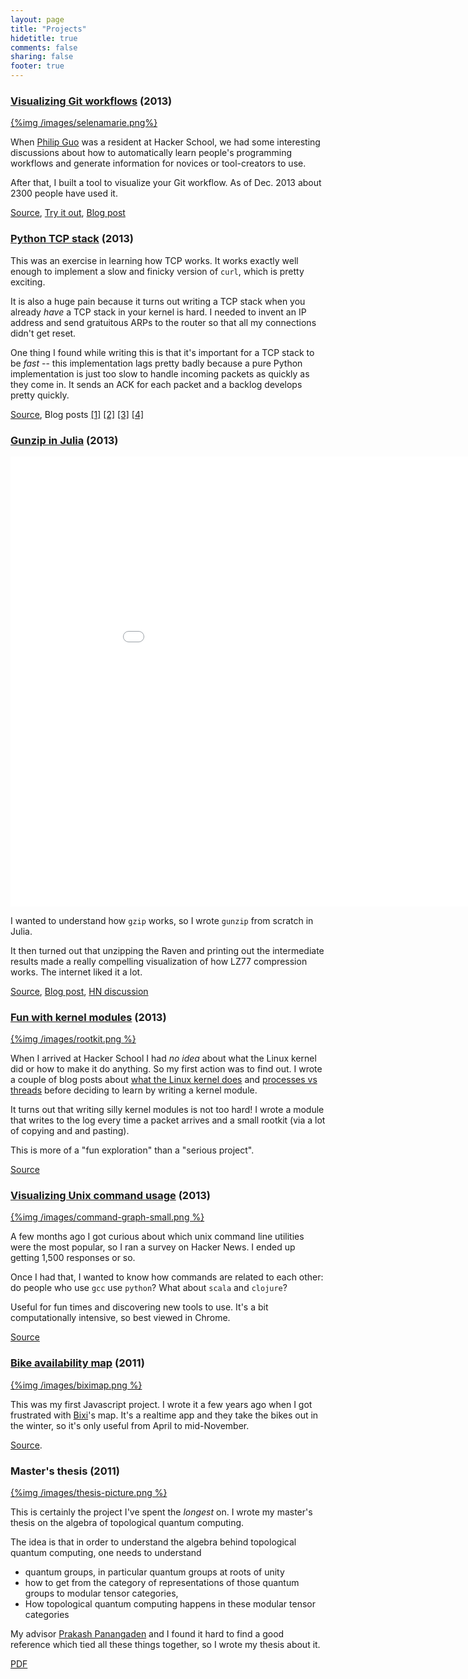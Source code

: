```yaml
---
layout: page
title: "Projects"
hidetitle: true
comments: false
sharing: false
footer: true
---
```


### [Visualizing Git workflows](http://visualize-your-git.herokuapp.com) (2013)

[{%img /images/selenamarie.png%}](http://visualize-your-git.herokuapp.com/display/223/sparse)

When [Philip Guo](http://www.pgbovine.net/) was a resident at Hacker
School, we had some interesting discussions about how to automatically
learn people's programming workflows and generate information for
novices or tool-creators to use.

After that, I built a tool to visualize your Git workflow. As of Dec.
2013 about 2300 people have used it.

[Source](https://github.com/jvns/git-workflow),
[Try it out](visualize-your-git.herokuapp.com),
[Blog post](http://jvns.ca/blog/2013/11/13/day-27-magic-testing-functions/)


### [Python TCP stack](https://github.com/jvns/teeceepee) (2013)

This was an exercise in learning how TCP works. It works exactly
well enough to implement a slow and finicky version of `curl`, which
is pretty exciting.

It is also a huge pain because it turns out writing a TCP stack when
you already *have* a TCP stack in your kernel is hard. I needed to
invent an IP address and send gratuitous ARPs to the router so that
all my connections didn't get reset.

One thing I found while writing this is that it's important for a TCP
stack to be *fast* -- this implementation lags pretty badly because a
pure Python implementation is just too slow to handle incoming packets
as quickly as they come in. It sends an ACK for each packet and a
backlog develops pretty quickly.

[Source](https://github.com/jvns/teeceepee), Blog posts [[1]](http://jvns.ca/blog/2013/11/06/day-23-started-writing-a-socket-library/)
[[2]](http://jvns.ca/blog/2013/11/07/day-24-unit-testing-this-tcp-library/)
[[3]](http://jvns.ca/blog/2013/11/12/day-25-ack-all-the-things/)
[[4]](http://jvns.ca/blog/2013/11/12/day-26-trying-to-describe-the-tcp-state-machine/)

### [Gunzip in Julia](http://github.com/jvns/gzip.jl) (2013)

<iframe width="960" height="720" src="//www.youtube.com/embed/SWBkneyTyPU" frameborder="0" allowfullscreen></iframe>

I wanted to understand how `gzip` works, so I wrote `gunzip` from
scratch in Julia.

It then turned out that unzipping the Raven and printing out the
intermediate results made a really compelling visualization of how
LZ77 compression works. The internet liked it a lot.

[Source](http://github.com/jvns/gzip.jl),
[Blog post](http://jvns.ca/blog/2013/10/24/day-16-gzip-plus-poetry-equals-awesome/), 
[HN discussion](https://news.ycombinator.com/item?id=6609586)

### [Fun with kernel modules](https://github.com/jvns/kernel-module-fun) (2013)

[{%img /images/rootkit.png %}](https://github.com/jvns/kernel-module-fun)

When I arrived at Hacker School I had *no idea* about what the Linux
kernel did or how to make it do anything. So my first action was to
find out. I wrote a couple of blog posts about
[what the Linux kernel does](http://jvns.ca/blog/2013/10/02/day-3-what-does-the-linux-kernel-even-do/)
and
[processes vs threads](http://jvns.ca/blog/2013/10/04/day-4-processes-vs-threads/)
before deciding to learn by writing a kernel module.

It turns out that writing silly kernel modules is not too hard! I
wrote a module that writes to the log every time a packet arrives and
a small rootkit (via a lot of copying and and pasting).

This is more of a "fun exploration" than a "serious project".

[Source](https://github.com/jvns/kernel-module-fun)

### [Visualizing Unix command usage](http://jvns.ca/projects/unix-command-survey/graph.html) (2013)

[{%img /images/command-graph-small.png %}](http://jvns.ca/projects/unix-command-survey/graph.html)

A few months ago I got curious about which unix command line utilities
were the most popular, so I ran a survey on Hacker News. I ended up
getting 1,500 responses or so.

Once I had that, I wanted to know how commands are related to each
other: do people who use `gcc` use `python`? What about `scala` and
`clojure`?

Useful for fun times and discovering new tools to use. It's a bit
computationally intensive, so best viewed in Chrome. 

[Source](http://github.com/jvns/unix-command-survey)

### [Bike availability map](http://jvns.ca/bixi/map) (2011)

[{%img /images/biximap.png %}](http://jvns.ca/bixi/map)

This was my first Javascript project. I wrote it a few years ago when
I got frustrated with [Bixi](http://montreal.bixi.com)'s map. It's a
realtime app and they take the bikes out in the winter, so it's only
useful from April to mid-November.

[Source](http://github.com/jvns/biximap).

### Master's thesis (2011)

[{%img /images/thesis-picture.png %}](http://github.com/jvns/masters-thesis)

This is certainly the project I've spent the *longest* on. I wrote my
master's thesis on the algebra of topological quantum computing.

The idea is that in order to understand the algebra behind topological
quantum computing, one needs to understand

* quantum groups, in particular quantum groups at roots of unity
* how to get from the category of representations of those quantum groups to modular tensor categories, 
* How topological quantum computing happens in these modular tensor categories

My advisor [Prakash Panangaden](http://www.cs.mcgill.ca/~prakash/) and
I found it hard to find a good reference which tied all these things
together, so I wrote my thesis about it.

[PDF](https://github.com/jvns/masters-thesis/raw/master/thesis.pdf)
